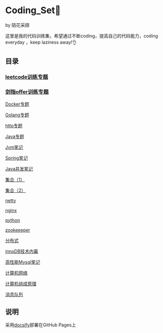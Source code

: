 # Coding_Set🌸

by 陌花采撷

这里是我的代码训练集，希望通过不断coding，提高自己的代码能力，coding everyday ，keep laziness away!👌

## 目录

### [leetcode训练专题](/documents/Page2.md)

### [剑指offer训练专题](/documents/Page3.md)

[Docker专题](/documents/docker/Docker入门与实践.md)

[Golang专题](/documents/Golang/Golang学习笔记.md)

[http专题](documents\HTTP协议\http协议.md)

[Java专题](documents\JAVA\JAVA基础\JAVA笔记.md)

[Jvm笔记](documents\JAVA\JVM\深入理解JVM笔记.md)

[Spring笔记](documents\JAVA\Spring框架\Spring笔记.md)

[Java并发笔记](documents\JAVA\并发编程\JAVA并发编程艺术.md)

[集合（1）](documents\JAVA\集合框架\集合源码学习.md)

[集合（2）](documents\JAVA\集合框架\集合源码学习(2).md)

[netty](documents/netty/Netty笔记.md)

[nginx](documents/nginx/nginx笔记.md)

[python](documents\Python\python笔记\python笔记.md)

[zookeeeper](documents\分布式\Zookeeper\Zookeeper.md)

[分布式](documents\分布式\分布式.md)

[innoDB技术内幕](documents/高性能mysql/InnoDB技术内幕.md)

[高性能Mysql笔记](documents\高性能mysql\高性能MySQL笔记.md)

[计算机网络](documents\计算机网络\计算机网络.md)

[计算机组成原理](documents\计算机组成原理\计算机组成原理.md)

[消息队列](documents\消息队列\消息队列.md)

## 说明

采用[docsify](https://docsify.js.org/)部署在GitHub Pages上
